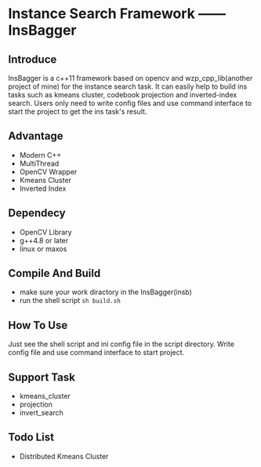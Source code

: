 # Instance Search Framework —— InsBagger
## Introduce
InsBagger is a c++11 framework based on opencv and wzp_cpp_lib(another project of mine) for the instance search task. It can easily help to build ins tasks such as kmeans cluster, codebook projection and inverted-index search. Users only need to write config files and use command interface to start the project to get the ins task's result.

## Advantage
+ Modern C++
+ MultiThread
+ OpenCV Wrapper
+ Kmeans Cluster
+ Inverted Index

## Dependecy
+ OpenCV Library
+ g++4.8 or later
+ linux or maxos

## Compile And Build
+ make sure your work diractory in the InsBagger(insb)
+ run the shell script `sh build.sh`

## How To Use
Just see the shell script and ini config file in the script directory. Write config file and use command interface to start project.

## Support Task
+ kmeans_cluster
+ projection
+ invert_search

## Todo List
+ Distributed Kmeans Cluster
